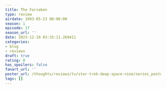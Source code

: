 ```yaml
---
title: The Forsaken
type: review
airdate: 1993-05-23 00:00:00
season: 1
episode: 17
season_url: ''
date: 2023-12-10 03:35:11.269411
categories:
- blog
- reviews
draft: true
rating: 0
has_spoilers: false
fanart_url: ''
poster_url: /thoughts/reviews/tv/star-trek-deep-space-nine/series_poster.jpg
tags: []
---
```


